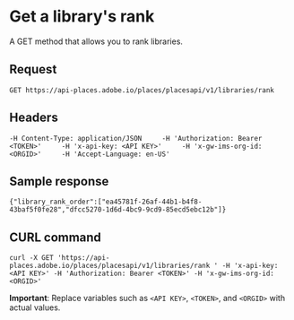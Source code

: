 # Get a library's rank

A GET method that allows you to rank libraries.

## Request

`GET https://api-places.adobe.io/places/placesapi/v1/libraries/rank`

## Headers

`-H Content-Type: application/JSON    
-H 'Authorization: Bearer <TOKEN>'    
-H 'x-api-key: <API KEY>'    
-H 'x-gw-ims-org-id: <ORGID>'    
-H 'Accept-Language: en-US'`

## Sample response

`{"library_rank_order":["ea45781f-26af-44b1-b4f8-43baf5f0fe28","dfcc5270-1d6d-4bc9-9cd9-85ecd5ebc12b"]}`

## CURL command

`curl -X GET 'https://api-places.adobe.io/places/placesapi/v1/libraries/rank ' -H 'x-api-key: <API KEY>' -H 'Authorization: Bearer <TOKEN>' -H 'x-gw-ims-org-id: <ORGID>'`

**Important**: Replace variables such as `<API KEY>`, `<TOKEN>`, and `<ORGID>` with actual values.


